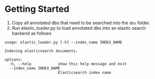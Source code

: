 # Getting Started

1) Copy all annotated dbs that need to be searched into the ```dbs``` folder. 
2) Run elastic_loader.py to load annotated dbs into an elastic search backend as follows

```
usage: elastic_loader.py [-h] --index_name INDEX_NAME

Indexing elasticsearch documents.

options:
  -h, --help            show this help message and exit
  --index_name INDEX_NAME
                        Elasticsearch index name
```
